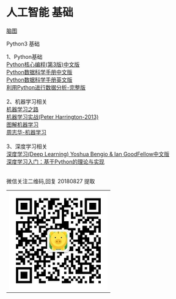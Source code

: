 人工智能 基础
======

[脑图<br>](https://github.com/enigmawxy/AI-Learning/blob/master/Python%E5%BA%93%E8%84%91%E5%9B%BE.html)

Python3 基础

1、Python基础<br>
[Python核心编程(第3版)中文版<br>](https://pan.baidu.com/s/1bIij91zzuXyovTAO6yEbcg)
[Python数据科学手册中文版<br>](https://pan.baidu.com/s/1bIij91zzuXyovTAO6yEbcg)
[Python数据科学手册英文版<br>](https://pan.baidu.com/s/1bIij91zzuXyovTAO6yEbcg)
[利用Python进行数据分析-完整版<br>](https://pan.baidu.com/s/1bIij91zzuXyovTAO6yEbcg)
<br>
2、机器学习相关<br>
[机器学习之路<br>](https://pan.baidu.com/s/1bIij91zzuXyovTAO6yEbcg)
[机器学习实战(Peter Harrington-2013)<br>](https://pan.baidu.com/s/1bIij91zzuXyovTAO6yEbcg)
[图解机器学习<br>](https://pan.baidu.com/s/1bIij91zzuXyovTAO6yEbcg)
[周志华-机器学习<br>](https://pan.baidu.com/s/1bIij91zzuXyovTAO6yEbcg)
<br>
3、深度学习相关<br>
[深度学习(Deep Learning) Yoshua Bengio & Ian GoodFellow中文版<br>](https://pan.baidu.com/s/1bIij91zzuXyovTAO6yEbcg)
[深度学习入门：基于Python的理论与实现<br>](https://pan.baidu.com/s/1bIij91zzuXyovTAO6yEbcg)
<br>

微信关注二维码,回复 20180827 提取 <br/>
<table>
    <tr>
        <td><img src="https://github.com/enigmawxy/AI-Learning/blob/master/images/qrcode_for_gh_876fce17e53a_258.jpg"/></td>
    </tr>
</table>


